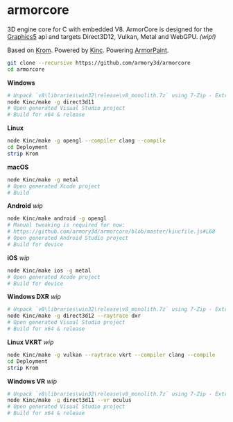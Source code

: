 # armorcore

3D engine core for C with embedded V8. ArmorCore is designed for the [Graphics5](https://github.com/Kode/Kinc/tree/master/Backends/Graphics5) api and targets Direct3D12, Vulkan, Metal and WebGPU. *(wip!)*

Based on [Krom](https://github.com/Kode/Krom). Powered by [Kinc](https://github.com/Kode/Kinc). Powering [ArmorPaint](https://github.com/armory3d/armorpaint).

```bash
git clone --recursive https://github.com/armory3d/armorcore
cd armorcore
```

**Windows**
```bash
# Unpack `v8\libraries\win32\release\v8_monolith.7z` using 7-Zip - Extract Here (exceeds 100MB)
node Kinc/make -g direct3d11
# Open generated Visual Studio project
# Build for x64 & release
```

**Linux**
```bash
node Kinc/make -g opengl --compiler clang --compile
cd Deployment
strip Krom
```

**macOS**
```bash
node Kinc/make -g metal
# Open generated Xcode project
# Build
```

**Android** *wip*
```bash
node Kinc/make android -g opengl
# Manual tweaking is required for now:
# https://github.com/armory3d/armorcore/blob/master/kincfile.js#L68
# Open generated Android Studio project
# Build for device
```

**iOS** *wip*
```bash
node Kinc/make ios -g metal
# Open generated Xcode project
# Build for device
```

**Windows DXR** *wip*
```bash
# Unpack `v8\libraries\win32\release\v8_monolith.7z` using 7-Zip - Extract Here (exceeds 100MB)
node Kinc/make -g direct3d12 --raytrace dxr
# Open generated Visual Studio project
# Build for x64 & release
```

**Linux VKRT** *wip*
```bash
node Kinc/make -g vulkan --raytrace vkrt --compiler clang --compile
cd Deployment
strip Krom
```

**Windows VR** *wip*
```bash
# Unpack `v8\libraries\win32\release\v8_monolith.7z` using 7-Zip - Extract Here (exceeds 100MB)
node Kinc/make -g direct3d11 --vr oculus
# Open generated Visual Studio project
# Build for x64 & release
```
